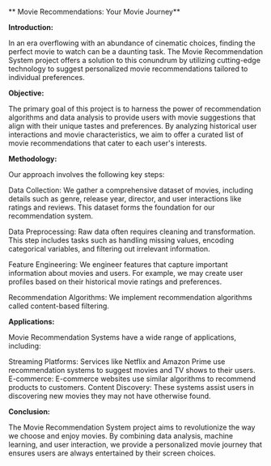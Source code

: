 ** Movie Recommendations: Your Movie Journey**

**Introduction:**

In an era overflowing with an abundance of cinematic choices, finding the perfect movie to watch can be a daunting task. The Movie Recommendation System project offers a solution to this conundrum by utilizing cutting-edge technology to suggest personalized movie recommendations tailored to individual preferences.

**Objective:**

The primary goal of this project is to harness the power of recommendation algorithms and data analysis to provide users with movie suggestions that align with their unique tastes and preferences. By analyzing historical user interactions and movie characteristics, we aim to offer a curated list of movie recommendations that cater to each user's interests.

**Methodology:**

Our approach involves the following key steps:

Data Collection: We gather a comprehensive dataset of movies, including details such as genre, release year, director, and user interactions like ratings and reviews. This dataset forms the foundation for our recommendation system.

Data Preprocessing: Raw data often requires cleaning and transformation. This step includes tasks such as handling missing values, encoding categorical variables, and filtering out irrelevant information.

Feature Engineering: We engineer features that capture important information about movies and users. For example, we may create user profiles based on their historical movie ratings and preferences.

Recommendation Algorithms: We implement recommendation algorithms called content-based filtering. 

**Applications:**

Movie Recommendation Systems have a wide range of applications, including:

Streaming Platforms: Services like Netflix and Amazon Prime use recommendation systems to suggest movies and TV shows to their users.
E-commerce: E-commerce websites use similar algorithms to recommend products to customers.
Content Discovery: These systems assist users in discovering new movies they may not have otherwise found.

**Conclusion:**

The Movie Recommendation System project aims to revolutionize the way we choose and enjoy movies. By combining data analysis, machine learning, and user interaction, we provide a personalized movie journey that ensures users are always entertained by their screen choices.
